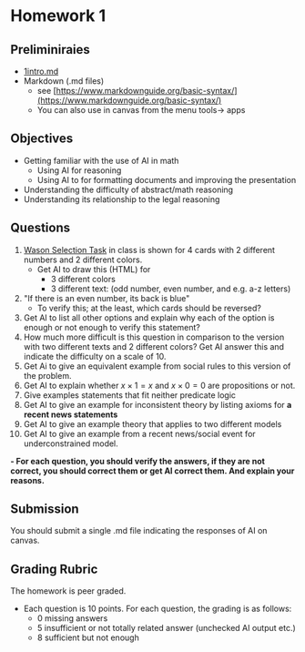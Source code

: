 # Homework 1
## Preliminiraies
- [1intro.md](../lectures/1intro.md)
- Markdown (.md files)  
  - see [https://www.markdownguide.org/basic-syntax/](https://www.markdownguide.org/basic-syntax/)
  - You can also use in canvas from the menu tools-> apps

## Objectives
- Getting familiar with the use of  AI in math
  - Using AI for reasoning
  - Using AI to for formatting documents and improving the presentation
- Understanding the difficulty of abstract/math reasoning
- Understanding its relationship to the legal reasoning

## Questions
1. [ Wason Selection Task](https://en.wikipedia.org/wiki/Wason_selection_task) in class is shown for 4 cards with 2 different numbers and 2 different colors.
   - Get AI to draw this (HTML) for 
     - 3 different colors
     - 3 different text: (odd number, even number, and e.g. a-z letters)
2. "If there is an even number, its back is blue"
   - To verify this; at the least, which cards should be reversed?
3. Get AI to list all other options and explain why each of the option is enough or not enough to verify this statement?
4. How much more difficult is this question in comparison to the version with two different texts and 2 different colors? Get AI answer this and indicate the difficulty on a scale of 10.
5. Get Ai to give an equivalent example from social rules to this version of the problem.
6. Get AI to explain whether $x\times 1 = x$ and $x\times 0 = 0$ are propositions or not.
7. Give examples statements that fit neither predicate logic
8. Get AI to give an example for inconsistent theory by listing axioms for **a  recent news statements**  
9. Get AI to give an example theory that applies to two different models
10. Get AI to give an example from a recent news/social event for underconstrained model. 

**- For each question, you should verify the answers, if they are not correct, you should correct them or get AI correct them. And explain your reasons.**

## Submission
You should submit a single .md file indicating the responses of AI on canvas.

## Grading Rubric
The homework is peer graded.

- Each question is 10 points. For each question, the grading is as follows:
  - 0 missing answers
  - 5 insufficient or not totally related answer (unchecked AI output etc.)
  - 8 sufficient but not enough 
 





